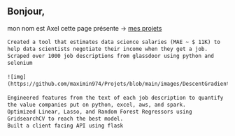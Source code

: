 ## Bonjour,
 mon nom est Axel
 cette page présente -> [mes projets](https://www.youtube.com/watch?v=1aXk2RViq3c)

    Created a tool that estimates data science salaries (MAE ~ $ 11K) to help data scientists negotiate their income when they get a job.
    Scraped over 1000 job descriptions from glassdoor using python and selenium
    
    ![img](https://github.com/maximin974/Projets/blob/main/images/DescentGradient.png)
    
    Engineered features from the text of each job description to quantify the value companies put on python, excel, aws, and spark.
    Optimized Linear, Lasso, and Random Forest Regressors using GridsearchCV to reach the best model.
    Built a client facing API using flask
